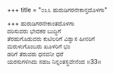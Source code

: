 +++
title = "೦೩೩ ಹುರುಡಿಗರನೇಕಾನ್ತದೊಳಗಾ"

+++
ಹುರುಡಿಗರನೇಕಾಂತದೊಳಗಾ  
ದರಿಸುವರು ಭೇದಕರ ಬುದ್ಧಿಗೆ   
ತೆರಹುಗೊಡುವರು ಕುಟಿಲರಿಗೆ ವಿಶ್ವಾಸ ಹೀನರಿಗೆ  
ಮರುಳುಗೊಂಬರು ಖೂಳರಿಗೆ ಭಂ  
ಡರಿಗೆ ತೆರುವರು ಧನವನೀ ಧರೆ  
ಯರಸುಗಳಿಗಿದು ಸಹಜ ನಿನ್ನಂತಸ್ಥವೇನೆಂದ     ॥33॥